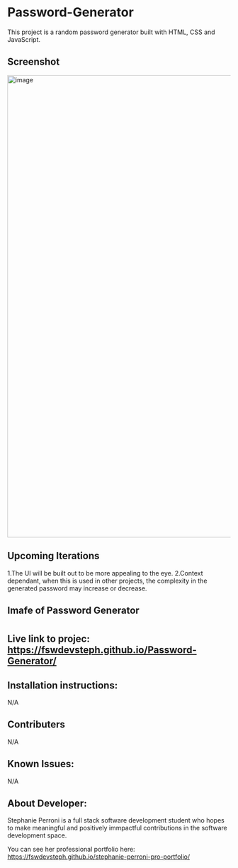 # Password-Generator

This project is a random password generator built with HTML, CSS and JavaScript.

## Screenshot

<img width="1042" alt="image" src="https://github.com/fswDevSteph/Password-Generator/assets/142741708/c41d9bc2-e808-47d4-ac7f-0265b52ca088">

## Upcoming Iterations

1.The UI will be built out to be more appealing to the eye.
2.Context dependant, when this is used in other projects, the complexity in the generated password may increase or decrease.

## Imafe of Password Generator

# <link src="./assets/Pandom-Pass-Generator.png">

## Live link to projec: https://fswdevsteph.github.io/Password-Generator/

## Installation instructions:

N/A

## Contributers

N/A

## Known Issues:

N/A

## About Developer:

Stephanie Perroni is a full stack software development student who hopes to make meaningful and positively immpactful contributions in the software development space.

You can see her professional portfolio here: https://fswdevsteph.github.io/stephanie-perroni-pro-portfolio/

